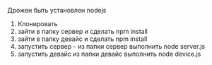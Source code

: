 Дрожен быть установлен nodejs

1) Клонировать
2) зайти в папку сервер и сделать npm install
3) зайти в папку девайс и сделать npm install
4) запустить сервер -  из папки сервер выполнить node server.js
5) запустить девайс  из папки девайс выполнить node device.js
